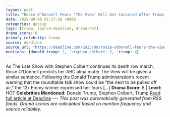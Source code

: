 ```yaml
---
layout: post
title: "Rosie O’Donnell Fears ‘The View’ Will Get Canceled After Trump Comments: “The Truth Is Dangerous Now”"
date: 2025-08-08 01:27:50 +0000
categories: gossip
tags: [trump, source-deadline, drama-hot]
drama_score: 8
primary_celebrity: trump
source: deadline
source_url: "https://deadline.com/2025/08/rosie-odonnell-fears-the-view-canceled-1236481952/"
mentions: {donald_trump: 2, 'stephen_colbert: 2, 'trump: 4}
---
```


As The Late Show with Stephen Colbert continues its death row march, Rosie O’Donnell predicts her ABC alma mater The View will be given a similar sentence. Following the Donald Trump administration’s recent warning that the roundtable talk show could be “the next to be pulled off air,” the 12x Emmy winner expressed her fears […] **Drama Score:** 8 | **Level:** HOT **Celebrities Mentioned:** Donald Trump, Stephen Colbert, Trump [Read full article at Deadline](https://deadline.com/2025/08/rosie-odonnell-fears-the-view-canceled-1236481952/) --- *This post was automatically generated from RSS feeds. Drama scores are calculated based on mention frequency and source reliability.*